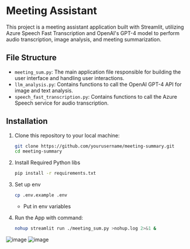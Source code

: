 # Meeting Assistant

This project is a meeting assistant application built with Streamlit, utilizing Azure Speech Fast Transcription and OpenAI's GPT-4 model to perform audio transcription, image analysis, and meeting summarization.

## File Structure

- `meeting_sum.py`: The main application file responsible for building the user interface and handling user interactions.
- `llm_analysis.py`: Contains functions to call the OpenAI GPT-4 API for image and text analysis.
- `speech_fast_transcription.py`: Contains functions to call the Azure Speech service for audio transcription.

## Installation

1. Clone this repository to your local machine:

   ```bash
   git clone https://github.com/yourusername/meeting-summary.git
   cd meeting-summary
   ```

2. Install Required Python libs

   ```bash
   pip install -r requirements.txt
   ```

3. Set up env

   ```bash
   cp .env.example .env
   ```

   - Put in env variables

4. Run the App with command: 
   
   ```bash
   nohup streamlit run ./meeting_sum.py >nohup.log 2>&1 &
   ```

![image](https://github.com/user-attachments/assets/07c039f3-ed76-45a6-8d86-6fbdbb1abc49)
![image](https://github.com/user-attachments/assets/3675fba2-5c0b-49d8-8424-83363ef57a77)